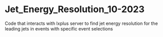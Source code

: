 # Jet_Energy_Resolution_10-2023
Code that interacts with lxplus server to find jet energy resolution for the leading jets in events with specific event selections
